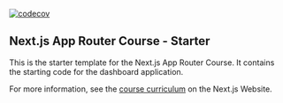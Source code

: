 [![codecov](https://codecov.io/gh/andlimey/nextjs-tutorial/branch/main/graph/badge.svg?token=2R22SAF288)](https://codecov.io/gh/andlimey/nextjs-tutorial)
## Next.js App Router Course - Starter

This is the starter template for the Next.js App Router Course. It contains the starting code for the dashboard application.

For more information, see the [course curriculum](https://nextjs.org/learn) on the Next.js Website.
